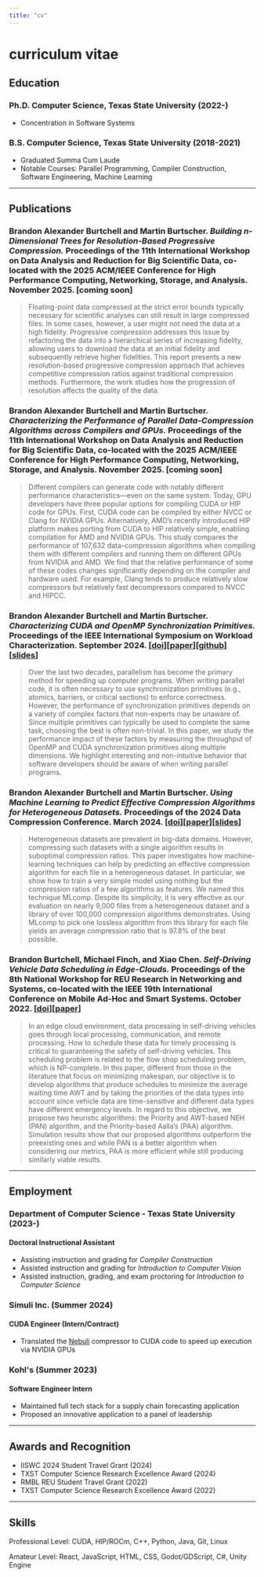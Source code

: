 ```yaml
---
title: "cv"
---
```


# curriculum vitae

## Education

### Ph.D. Computer Science, Texas State University (2022-)

- Concentration in Software Systems

### B.S. Computer Science, Texas State University (2018-2021)

- Graduated Summa Cum Laude
- Notable Courses: Parallel Programming, Compiler Construction, Software Engineering, Machine Learning

***

## Publications


### Brandon Alexander Burtchell and Martin Burtscher. *Building n-Dimensional Trees for Resolution-Based Progressive Compression.* Proceedings of the 11th International Workshop on Data Analysis and Reduction for Big Scientific Data, co-located with the 2025 ACM/IEEE Conference for High Performance Computing, Networking, Storage, and Analysis. November 2025. [coming soon]

> Floating-point data compressed at the strict error bounds typically necessary for scientific analyses can still result in large compressed files. In some cases, however, a user might not need the data at a high fidelity. Progressive compression addresses this issue by refactoring the data into a hierarchical series of increasing fidelity, allowing users to download the data at an initial fidelity and subsequently retrieve higher fidelities. This report presents a new resolution-based progressive compression approach that achieves competitive compression ratios against traditional compression methods. Furthermore, the work studies how the progression of resolution affects the quality of the data.

### Brandon Alexander Burtchell and Martin Burtscher. *Characterizing the Performance of Parallel Data-Compression Algorithms across Compilers and GPUs.* Proceedings of the 11th International Workshop on Data Analysis and Reduction for Big Scientific Data, co-located with the 2025 ACM/IEEE Conference for High Performance Computing, Networking, Storage, and Analysis. November 2025. [coming soon]

> Different compilers can generate code with notably different performance characteristics—even on the same system. Today, GPU developers have three popular options for compiling CUDA or HIP code for GPUs. First, CUDA code can be compiled by either NVCC or Clang for NVIDIA GPUs. Alternatively, AMD’s recently introduced HIP platform makes porting from CUDA to HIP relatively simple, enabling compilation for AMD and NVIDIA GPUs. This study compares the performance of 107,632 data-compression algorithms when compiling them with different compilers and running them on different GPUs from NVIDIA and AMD. We find that the relative performance of some of these codes changes significantly depending on the compiler and hardware used. For example, Clang tends to produce relatively slow compressors but relatively fast decompressors compared to NVCC and HIPCC.

### Brandon Alexander Burtchell and Martin Burtscher. *Characterizing CUDA and OpenMP Synchronization Primitives.* Proceedings of the IEEE International Symposium on Workload Characterization. September 2024. [[doi](https://doi.org/10.1109/IISWC63097.2024.00034)][[paper](./pdf/2024-09-characterizing-cuda-and-openmp-synchronization-primitives.pdf)][[github](https://github.com/burtscher/SyncPerformance)][[slides](./pdf/2024-09-characterizing-cuda-and-openmp-synchronization-primitives-slides.pptx)]

>Over the last two decades, parallelism has become the primary method for speeding up computer programs. When writing parallel code, it is often necessary to use synchronization primitives (e.g., atomics, barriers, or critical sections) to enforce correctness. However, the performance of synchronization primitives depends on a variety of complex factors that non-experts may be unaware of. Since multiple primitives can typically be used to complete the same task, choosing the best is often non-trivial. In this paper, we study the performance impact of these factors by measuring the throughput of OpenMP and CUDA synchronization primitives along multiple dimensions. We highlight interesting and non-intuitive behavior that software developers should be aware of when writing parallel programs.

### Brandon Alexander Burtchell and Martin Burtscher. *Using Machine Learning to Predict Effective Compression Algorithms for Heterogeneous Datasets.* Proceedings of the 2024 Data Compression Conference. March 2024. [[doi](https://doi.org/10.1109/DCC58796.2024.00026)][[paper](./pdf/2024-03-mlcomp.pdf)][[slides](./pdf/2024-03-mlcomp-slides.pdf)]

>Heterogeneous datasets are prevalent in big-data domains. However, compressing such datasets with a single algorithm results in suboptimal compression ratios. This paper investigates how machine-learning techniques can help by predicting an effective compression algorithm for each file in a heterogeneous dataset. In particular, we show how to train a very simple model using nothing but the compression ratios of a few algorithms as features. We named this technique MLcomp. Despite its simplicity, it is very effective as our evaluation on nearly 9,000 files from a heterogeneous dataset and a library of over 100,000 compression algorithms demonstrates. Using MLcomp to pick one lossless algorithm from this library for each file yields an average compression ratio that is 97.8% of the best possible. 

### Brandon Burtchell, Michael Finch, and Xiao Chen. *Self-Driving Vehicle Data Scheduling in Edge-Clouds.* Proceedings of the 8th National Workshop for REU Research in Networking and Systems, co-located with the IEEE 19th International Conference on Mobile Ad-Hoc and Smart Systems. October 2022. [[doi](https://doi.org/10.1109/MASS56207.2022.00099)][[paper](./pdf/2022-10-self-driving-vehicle-data-scheduling-in-edge-clouds.pdf)]

>In an edge cloud environment, data processing in self-driving vehicles goes through local processing, communication, and remote processing. How to schedule these data for timely processing is critical to guaranteeing the safety of self-driving vehicles. This scheduling problem is related to the flow shop scheduling problem, which is NP-complete. In this paper, different from those in the literature that focus on minimizing makespan, our objective is to develop algorithms that produce schedules to minimize the average waiting time AWT and by taking the priorities of the data types into account since vehicle data are time-sensitive and different data types have different emergency levels. In regard to this objective, we propose two heuristic algorithms: the Priority and AWT-based NEH (PAN) algorithm, and the Priority-based Aalla’s (PAA) algorithm. Simulation results show that our proposed algorithms outperform the preexisting ones and while PAN is a better algorithm when considering our metrics, PAA is more efficient while still producing similarly viable results.

***

## Employment

### Department of Computer Science - Texas State University (2023-)

#### Doctoral Instructional Assistant

- Assisting instruction and grading for *Compiler Construction*
- Assisted instruction and grading for *Introduction to Computer Vision*
- Assisted instruction, grading, and exam proctoring for *Introduction to Computer Science*

### Simuli Inc. (Summer 2024)

#### CUDA Engineer (Intern/Contract)

- Translated the [Nebuli](https://www.simuli.ai/Nebuli-FAQs/) compressor to CUDA code to speed up execution via NVIDIA GPUs

### Kohl's (Summer 2023)

#### Software Engineer Intern

- Maintained full tech stack for a supply chain forecasting application
- Proposed an innovative application to a panel of leadership

***

## Awards and Recognition

- IISWC 2024 Student Travel Grant (2024)
- TXST Computer Science Research Excellence Award (2024)
- RMBL REU Student Travel Grant (2022)
- TXST Computer Science Research Excellence Award (2022)

***

## Skills

Professional Level: CUDA, HIP/ROCm, C++, Python, Java, Git, Linux

Amateur Level: React, JavaScript, HTML, CSS, Godot/GDScript, C#, Unity Engine
